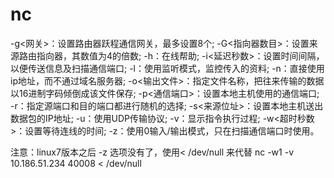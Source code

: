 #  nc

-g<网关>：设置路由器跃程通信网关，最多设置8个;
-G<指向器数目>：设置来源路由指向器，其数值为4的倍数;
-h：在线帮助;
-i<延迟秒数>：设置时间间隔，以便传送信息及扫描通信端口;
-l：使用监听模式，监控传入的资料;
-n：直接使用ip地址，而不通过域名服务器;
-o<输出文件>：指定文件名称，把往来传输的数据以16进制字码倾倒成该文件保存;
-p<通信端口>：设置本地主机使用的通信端口;
-r：指定源端口和目的端口都进行随机的选择;
-s<来源位址>：设置本地主机送出数据包的IP地址;
-u：使用UDP传输协议;
-v：显示指令执行过程;
-w<超时秒数>：设置等待连线的时间;
-z：使用0输入/输出模式，只在扫描通信端口时使用。

注意：linux7版本之后 -z 选项没有了，使用< /dev/null  来代替
    nc -w1 -v 10.186.51.234  40008 < /dev/null

